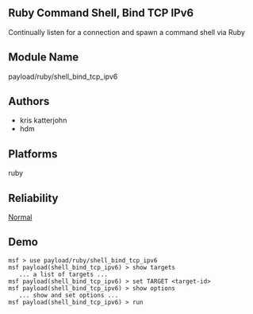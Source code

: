 ## Ruby Command Shell, Bind TCP IPv6

Continually listen for a connection and spawn a command 
shell via Ruby


## Module Name
payload/ruby/shell_bind_tcp_ipv6

## Authors
* kris katterjohn
* hdm





## Platforms
ruby

## Reliability
[Normal](https://github.com/rapid7/metasploit-framework/wiki/Exploit-Ranking)

## Demo

```
msf > use payload/ruby/shell_bind_tcp_ipv6
msf payload(shell_bind_tcp_ipv6) > show targets
   ... a list of targets ...
msf payload(shell_bind_tcp_ipv6) > set TARGET <target-id>
msf payload(shell_bind_tcp_ipv6) > show options
   ... show and set options ...
msf payload(shell_bind_tcp_ipv6) > run
```
    
    